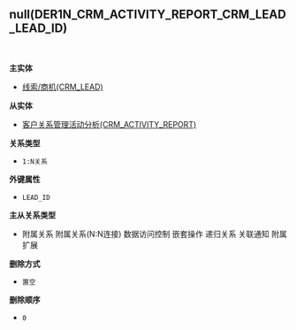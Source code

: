 ## null(DER1N_CRM_ACTIVITY_REPORT_CRM_LEAD_LEAD_ID) <!-- {docsify-ignore-all} -->



<br>
<p class="panel-title"><b>主实体</b></p>

* [线索/商机(CRM_LEAD)](module/crm/crm_lead)

<p class="panel-title"><b>从实体</b></p>

* [客户关系管理活动分析(CRM_ACTIVITY_REPORT)](module/crm/crm_activity_report)

<p class="panel-title"><b>关系类型</b></p>

* `1:N关系`

<p class="panel-title"><b>外键属性</b></p>

* `LEAD_ID`

<p class="panel-title"><b>主从关系类型</b></p>

* <i class="fa fa-square"/></i> 附属关系 <i class="fa fa-square"/></i> 附属关系(N:N连接) <i class="fa fa-square"/></i> 数据访问控制 <i class="fa fa-square"/></i> 嵌套操作 <i class="fa fa-square"/></i> 递归关系 <i class="fa fa-square"/></i> 关联通知 <i class="fa fa-square"/></i> 附属扩展

<p class="panel-title"><b>删除方式</b></p>

* `置空`

<p class="panel-title"><b>删除顺序</b></p>

* `0`
